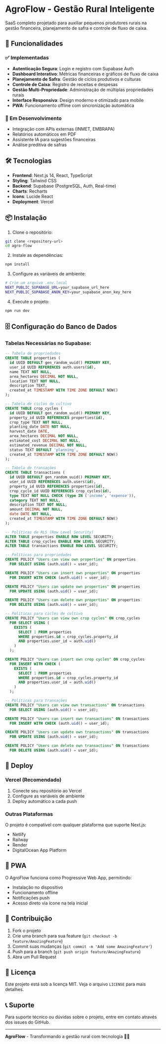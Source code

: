 # AgroFlow - Gestão Rural Inteligente

SaaS completo projetado para auxiliar pequenos produtores rurais na gestão financeira, planejamento de safra e controle de fluxo de caixa.

## 🚀 Funcionalidades

### ✅ Implementadas
- **Autenticação Segura**: Login e registro com Supabase Auth
- **Dashboard Interativo**: Métricas financeiras e gráficos de fluxo de caixa
- **Planejamento de Safra**: Gestão de ciclos produtivos e culturas
- **Controle de Caixa**: Registro de receitas e despesas
- **Gestão Multi-Propriedade**: Administração de múltiplas propriedades rurais
- **Interface Responsiva**: Design moderno e otimizado para mobile
- **PWA**: Funcionamento offline com sincronização automática

### 🔄 Em Desenvolvimento
- Integração com APIs externas (INMET, EMBRAPA)
- Relatórios automáticos em PDF
- Assistente IA para sugestões financeiras
- Análise preditiva de safras

## 🛠️ Tecnologias

- **Frontend**: Next.js 14, React, TypeScript
- **Styling**: Tailwind CSS
- **Backend**: Supabase (PostgreSQL, Auth, Real-time)
- **Charts**: Recharts
- **Icons**: Lucide React
- **Deployment**: Vercel

## 📦 Instalação

1. Clone o repositório:
```bash
git clone <repository-url>
cd agro-flow
```

2. Instale as dependências:
```bash
npm install
```

3. Configure as variáveis de ambiente:
```bash
# Crie um arquivo .env.local
NEXT_PUBLIC_SUPABASE_URL=your_supabase_url_here
NEXT_PUBLIC_SUPABASE_ANON_KEY=your_supabase_anon_key_here
```

4. Execute o projeto:
```bash
npm run dev
```

## 🗄️ Configuração do Banco de Dados

### Tabelas Necessárias no Supabase:

```sql
-- Tabela de propriedades
CREATE TABLE properties (
  id UUID DEFAULT gen_random_uuid() PRIMARY KEY,
  user_id UUID REFERENCES auth.users(id),
  name TEXT NOT NULL,
  area_hectares DECIMAL NOT NULL,
  location TEXT NOT NULL,
  description TEXT,
  created_at TIMESTAMP WITH TIME ZONE DEFAULT NOW()
);

-- Tabela de ciclos de cultivo
CREATE TABLE crop_cycles (
  id UUID DEFAULT gen_random_uuid() PRIMARY KEY,
  property_id UUID REFERENCES properties(id),
  crop_type TEXT NOT NULL,
  planting_date DATE NOT NULL,
  harvest_date DATE,
  area_hectares DECIMAL NOT NULL,
  estimated_cost DECIMAL NOT NULL,
  estimated_revenue DECIMAL NOT NULL,
  status TEXT DEFAULT 'planning',
  created_at TIMESTAMP WITH TIME ZONE DEFAULT NOW()
);

-- Tabela de transações
CREATE TABLE transactions (
  id UUID DEFAULT gen_random_uuid() PRIMARY KEY,
  user_id UUID REFERENCES auth.users(id),
  property_id UUID REFERENCES properties(id),
  crop_cycle_id UUID REFERENCES crop_cycles(id),
  type TEXT NOT NULL CHECK (type IN ('income', 'expense')),
  category TEXT NOT NULL,
  description TEXT NOT NULL,
  amount DECIMAL NOT NULL,
  date DATE NOT NULL,
  created_at TIMESTAMP WITH TIME ZONE DEFAULT NOW()
);

-- Políticas de RLS (Row Level Security)
ALTER TABLE properties ENABLE ROW LEVEL SECURITY;
ALTER TABLE crop_cycles ENABLE ROW LEVEL SECURITY;
ALTER TABLE transactions ENABLE ROW LEVEL SECURITY;

-- Políticas para propriedades
CREATE POLICY "Users can view own properties" ON properties
  FOR SELECT USING (auth.uid() = user_id);

CREATE POLICY "Users can insert own properties" ON properties
  FOR INSERT WITH CHECK (auth.uid() = user_id);

CREATE POLICY "Users can update own properties" ON properties
  FOR UPDATE USING (auth.uid() = user_id);

CREATE POLICY "Users can delete own properties" ON properties
  FOR DELETE USING (auth.uid() = user_id);

-- Políticas para ciclos de cultivo
CREATE POLICY "Users can view own crop cycles" ON crop_cycles
  FOR SELECT USING (
    EXISTS (
      SELECT 1 FROM properties 
      WHERE properties.id = crop_cycles.property_id 
      AND properties.user_id = auth.uid()
    )
  );

CREATE POLICY "Users can insert own crop cycles" ON crop_cycles
  FOR INSERT WITH CHECK (
    EXISTS (
      SELECT 1 FROM properties 
      WHERE properties.id = crop_cycles.property_id 
      AND properties.user_id = auth.uid()
    )
  );

-- Políticas para transações
CREATE POLICY "Users can view own transactions" ON transactions
  FOR SELECT USING (auth.uid() = user_id);

CREATE POLICY "Users can insert own transactions" ON transactions
  FOR INSERT WITH CHECK (auth.uid() = user_id);

CREATE POLICY "Users can update own transactions" ON transactions
  FOR UPDATE USING (auth.uid() = user_id);

CREATE POLICY "Users can delete own transactions" ON transactions
  FOR DELETE USING (auth.uid() = user_id);
```

## 🚀 Deploy

### Vercel (Recomendado)
1. Conecte seu repositório ao Vercel
2. Configure as variáveis de ambiente
3. Deploy automático a cada push

### Outras Plataformas
O projeto é compatível com qualquer plataforma que suporte Next.js:
- Netlify
- Railway
- Render
- DigitalOcean App Platform

## 📱 PWA

O AgroFlow funciona como Progressive Web App, permitindo:
- Instalação no dispositivo
- Funcionamento offline
- Notificações push
- Acesso direto via ícone na tela inicial

## 🤝 Contribuição

1. Fork o projeto
2. Crie uma branch para sua feature (`git checkout -b feature/AmazingFeature`)
3. Commit suas mudanças (`git commit -m 'Add some AmazingFeature'`)
4. Push para a branch (`git push origin feature/AmazingFeature`)
5. Abra um Pull Request

## 📄 Licença

Este projeto está sob a licença MIT. Veja o arquivo `LICENSE` para mais detalhes.

## 📞 Suporte

Para suporte técnico ou dúvidas sobre o projeto, entre em contato através dos issues do GitHub.

---

**AgroFlow** - Transformando a gestão rural com tecnologia 🚜💚